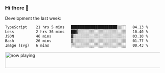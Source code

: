 ### Hi there 👋

Development the last week:
<!--START_SECTION:waka-->

```txt
TypeScript    21 hrs 5 mins   █████████████████████░░░░   84.13 %
Less          2 hrs 36 mins   ██▓░░░░░░░░░░░░░░░░░░░░░░   10.40 %
JSON          46 mins         ▓░░░░░░░░░░░░░░░░░░░░░░░░   03.10 %
Bash          26 mins         ▒░░░░░░░░░░░░░░░░░░░░░░░░   01.77 %
Image (svg)   6 mins          ░░░░░░░░░░░░░░░░░░░░░░░░░   00.43 %
```

<!--END_SECTION:waka-->

<!--
**JASONPANGGO/jasonpanggo** is a ✨ _special_ ✨ repository because its `README.md` (this file) appears on your GitHub profile.

Here are some ideas to get you started:

- 🔭 I’m currently working on ...
- 🌱 I’m currently learning ...
- 👯 I’m looking to collaborate on ...
- 🤔 I’m looking for help with ...
- 💬 Ask me about ...
- 📫 How to reach me: ...
- 😄 Pronouns: ...
- ⚡ Fun fact: ...
-->

<a href="https://volt.fm/user/q8yd9e79csfr57rt" target="_blank"><img src="https://spotify-badge-egoist.vercel.app/api/now-playing" width="540" height="52" alt="now playing"></a>
